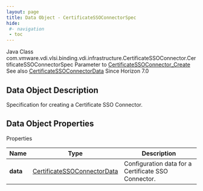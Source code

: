 ```yaml
---
layout: page
title: Data Object - CertificateSSOConnectorSpec
hide:
 #- navigation
 - toc
---
```






Java Class
    com.vmware.vdi.vlsi.binding.vdi.infrastructure.CertificateSSOConnector.CertificateSSOConnectorSpec
Parameter to
     [CertificateSSOConnector_Create](vdi.infrastructure.CertificateSSOConnector.md#create)
See also
     [CertificateSSOConnectorData](vdi.infrastructure.CertificateSSOConnector.CertificateSSOConnectorData.md)
Since 
    Horizon 7.0

## Data Object Description 

Specification for creating a Certificate SSO Connector. 

## Data Object Properties

Properties

Name |  Type |  Description   
---|---|---  
**data**| [CertificateSSOConnectorData](vdi.infrastructure.CertificateSSOConnector.CertificateSSOConnectorData.md)|  Configuration data for a Certificate SSO Connector.   
  
  

  

